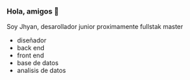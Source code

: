 ### Hola, amigos 👋

Soy Jhyan, desarollador junior proximamente fullstak master

- diseñador 
- back end
- front end
- base de datos
- analisis de datos

